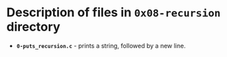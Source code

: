 # Description of files in `0x08-recursion` directory

- **`0-puts_recursion.c`** - prints a string, followed by a new line.
